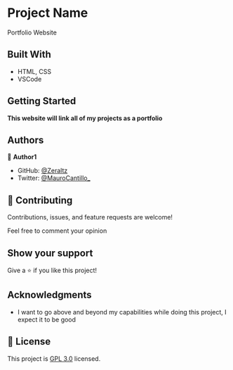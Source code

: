 
# Project Name

Portfolio Website

## Built With

- HTML, CSS
- VSCode


## Getting Started

**This website will link all of my projects as a portfolio**



## Authors

👤 **Author1**

- GitHub: [@Zeraltz](https://github.com/Zeraltz)
- Twitter: [@MauroCantillo_](https://twitter.com/MauroCantillo_)


## 🤝 Contributing

Contributions, issues, and feature requests are welcome!

Feel free to comment your opinion

## Show your support

Give a ⭐️ if you like this project!

## Acknowledgments

- I want to go above and beyond my capabilities while doing this project, I expect it to be good

## 📝 License

This project is [GPL 3.0](/LICENSE) licensed.